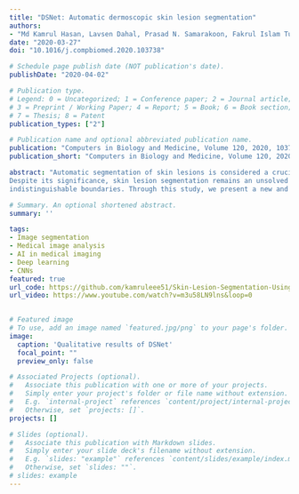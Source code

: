 ```yaml
---
title: "DSNet: Automatic dermoscopic skin lesion segmentation"
authors:
- "Md Kamrul Hasan, Lavsen Dahal, Prasad N. Samarakoon, Fakrul Islam Tushar, Robert Martí"
date: "2020-03-27"
doi: "10.1016/j.compbiomed.2020.103738"

# Schedule page publish date (NOT publication's date).
publishDate: "2020-04-02"

# Publication type.
# Legend: 0 = Uncategorized; 1 = Conference paper; 2 = Journal article;
# 3 = Preprint / Working Paper; 4 = Report; 5 = Book; 6 = Book section;
# 7 = Thesis; 8 = Patent
publication_types: ["2"]

# Publication name and optional abbreviated publication name.
publication: "Computers in Biology and Medicine, Volume 120, 2020, 103738, ISSN 0010-4825"
publication_short: "Computers in Biology and Medicine, Volume 120, 2020, 103738, ISSN 0010-4825"

abstract: "Automatic segmentation of skin lesions is considered a crucial step in Computer-aided Diagnosis (CAD) systems for melanoma detection.
Despite its significance, skin lesion segmentation remains an unsolved challenge due to their variability in color, texture, and shape and 
indistinguishable boundaries. Through this study, we present a new and automatic semantic segmentation network for robust skin lesion segmentation named Dermoscopic Skin Network (DSNet). In order to reduce the number of parameters to make the network lightweight, we used a depth-wise separable convolution instead of standard convolution to project the learned discriminating features onto the pixel space at different stages of the encoder. We also implemented a U-Net and a Fully Convolutional Network (FCN8s) to compare against the proposed DSNet. We evaluate our proposed model on two publicly available datasets, ISIC-2017 and PH2. The obtained mean Intersection over Union (mIoU) is 77.5% and 87.0%, respectively, for ISIC-2017 and PH2 datasets, which outperformed the ISIC-2017 challenge winner by 1.0% concerning mIoU. Our proposed network outperformed U-Net and FCN8s by 3.6% and 6.8% concerning mIoU on the ISIC-2017 dataset, respectively. Our network for skin lesion segmentation outperforms the other methods discussed in the article. It can provide better-segmented masks on two different test datasets, leading to better performance in melanoma detection. Our trained model, source code, and predicted masks are made publicly available."

# Summary. An optional shortened abstract.
summary: ''

tags:
- Image segmentation
- Medical image analysis
- AI in medical imaging
- Deep learning
- CNNs
featured: true
url_code: https://github.com/kamruleee51/Skin-Lesion-Segmentation-Using-Proposed-DSNet
url_video: https://www.youtube.com/watch?v=m3u58LN9lns&loop=0
 

# Featured image
# To use, add an image named `featured.jpg/png` to your page's folder.
image:
  caption: 'Qualitative results of DSNet'
  focal_point: ""
  preview_only: false

# Associated Projects (optional).
#   Associate this publication with one or more of your projects.
#   Simply enter your project's folder or file name without extension.
#   E.g. `internal-project` references `content/project/internal-project/index.md`.
#   Otherwise, set `projects: []`.
projects: []

# Slides (optional).
#   Associate this publication with Markdown slides.
#   Simply enter your slide deck's filename without extension.
#   E.g. `slides: "example"` references `content/slides/example/index.md`.
#   Otherwise, set `slides: ""`.
# slides: example
---
```

